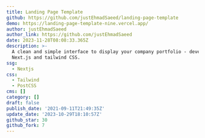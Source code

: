 ```yaml
---
title: Landing Page Template
github: https://github.com/justEhmadSaeed/landing-page-template
demo: https://landing-page-template-nine.vercel.app/
author: justEhmadSaeed
author_link: https://github.com/justEhmadSaeed
date: 2023-11-28T08:08:33.365Z
description: >-
  A clean and simple interface to display your company portfolio - developed in
  Next.js and tailwind CSS.
ssg:
  - Nextjs
css:
  - Tailwind
  - PostCSS
cms: []
category: []
draft: false
publish_date: '2021-09-11T21:49:35Z'
update_date: '2023-10-29T18:10:57Z'
github_star: 30
github_fork: 7
---
```

